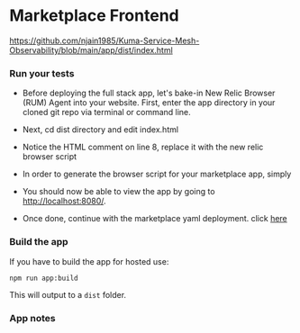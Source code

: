 # Marketplace Frontend

https://github.com/njain1985/Kuma-Service-Mesh-Observability/blob/main/app/dist/index.html

### Run your tests

- Before deploying the full stack app, let's bake-in New Relic Browser (RUM) Agent into your website. First, enter the app directory in your cloned git repo via terminal or command line.

- Next, cd dist directory and edit index.html

- Notice the HTML comment on line 8, replace it with the new relic browser script <!-- -->

- In order to generate the browser script for your marketplace app, simply

- You should now be able to view the app by going to [http://localhost:8080/](http://localhost:8080/).

- Once done, continue with the marketplace yaml deployment. click [here](https://github.com/njain1985/Kuma-Service-Mesh-Observability#continue)

### Build the app

If you have to build the app for hosted use:

```sh
npm run app:build
```

This will output to a `dist` folder.

### App notes
